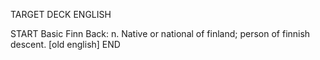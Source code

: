 TARGET DECK
ENGLISH

START
Basic
Finn
Back: n. Native or national of finland; person of finnish descent. [old english]
END
